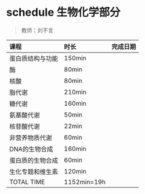# schedule 生物化学部分
> 教师：刘不言

| 课程 | 时长 | 完成日期 |
| :-- | :-- | :-: |
| 蛋白质结构与功能 | 150min |  |
| 酶 | 80min |  |
| 核酸 | 80min |  |
| 脂代谢 | 210min |  |
| 糖代谢 | 160min |  |
| 氨基酸代谢 | 50min |  |
| 核苷酸代谢  | 22min |  |
| 非营养物质代谢 | 60min |  |
| DNA的生物合成 | 160min |  |
| 蛋白质的生物合成 | 60min |   |
| 生化专题和维生素 | 120min |  |
| TOTAL TIME | 1152min=19h |  |
